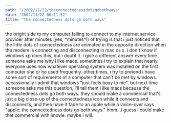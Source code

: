 ```yaml
---
path: "/2002/11/22/theconnectednessdotsgobothways" 
date: "2002/11/22 00:11:52" 
title: "the connectedness dots go both ways" 
---
```

<p>the bright side to my computer failing to connect to my internet service provider after minutes (yes, *minutes*!) of trying is that i just noticed that the little dots of connectedness are animated in the opposite direction when the modem is connecting and disconnecting in mac os x. i don't know if windows xp does this, but i doubt it. i give a different answer every time someone asks me why i like macs. sometimes i try to explain that nearly everyone uses now whatever operating system was installed on the first computer she or he used frequently. other times, i try to pretend i have some sort of requirements of a computer that can't be met by windows. occassionally i admit that windows "just feels boxy to me". but next time someone asks me this question, i'll tell them i like macs because the connectedness dots go both ways. they should make a commercial that's just a big close-up of the connectedness icon while it connects and disconnects, and then have it fade to an apple while a voice-over says "apple: the connectedness dots go both ways." hmm...i guess i could make that commercial with imovie. maybe i will.</p>